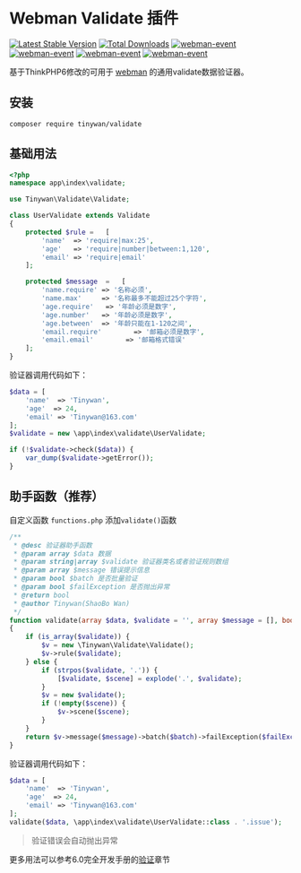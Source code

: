 # Webman Validate 插件

[![Latest Stable Version](http://poser.pugx.org/tinywan/validate/v)](https://packagist.org/packages/tinywan/validate)
[![Total Downloads](http://poser.pugx.org/tinywan/validate/downloads)](https://packagist.org/packages/tinywan/validate)
[![webman-event](https://img.shields.io/github/v/release/tinywan/validate?include_prereleases)]()
[![webman-event](https://img.shields.io/badge/build-passing-brightgreen.svg)]()
[![webman-event](https://img.shields.io/github/last-commit/tinywan/validate/main)]()
[![webman-event](https://img.shields.io/github/v/tag/tinywan/validate?color=ff69b4)]()

基于ThinkPHP6修改的可用于 [webman](https://www.workerman.net/doc/webman/) 的通用validate数据验证器。

## 安装

```shell
composer require tinywan/validate
```

## 基础用法

~~~php
<?php
namespace app\index\validate;

use Tinywan\Validate\Validate;

class UserValidate extends Validate
{
    protected $rule =   [
        'name'  => 'require|max:25',
        'age'   => 'require|number|between:1,120',
        'email' => 'require|email'
    ];

    protected $message  =   [
        'name.require' => '名称必须',
        'name.max'     => '名称最多不能超过25个字符',
        'age.require'   => '年龄必须是数字',
        'age.number'   => '年龄必须是数字',
        'age.between'  => '年龄只能在1-120之间',
        'email.require'        => '邮箱必须是数字',
        'email.email'        => '邮箱格式错误'
    ];
}
~~~

验证器调用代码如下：
~~~php
$data = [
    'name'  => 'Tinywan',
    'age'  => 24,
    'email' => 'Tinywan@163.com'
];
$validate = new \app\index\validate\UserValidate;

if (!$validate->check($data)) {
    var_dump($validate->getError());
}
~~~

## 助手函数（推荐）

自定义函数 `functions.php` 添加`validate()`函数

```php
/**
 * @desc 验证器助手函数
 * @param array $data 数据
 * @param string|array $validate 验证器类名或者验证规则数组
 * @param array $message 错误提示信息
 * @param bool $batch 是否批量验证
 * @param bool $failException 是否抛出异常
 * @return bool
 * @author Tinywan(ShaoBo Wan)
 */
function validate(array $data, $validate = '', array $message = [], bool $batch = false, bool $failException = true)
{
    if (is_array($validate)) {
        $v = new \Tinywan\Validate\Validate();
        $v->rule($validate);
    } else {
        if (strpos($validate, '.')) {
            [$validate, $scene] = explode('.', $validate);
        }
        $v = new $validate();
        if (!empty($scene)) {
            $v->scene($scene);
        }
    }
    return $v->message($message)->batch($batch)->failException($failException)->check($data);
}
```
验证器调用代码如下：
```php
$data = [
    'name'  => 'Tinywan',
    'age'  => 24,
    'email' => 'Tinywan@163.com'
];
validate($data, \app\index\validate\UserValidate::class . '.issue');
```
> 验证错误会自动抛出异常

更多用法可以参考6.0完全开发手册的[验证](https://www.kancloud.cn/manual/thinkphp6_0/1037623)章节

